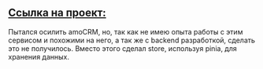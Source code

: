 ## [Ссылка на проект:](https://test-task-topaz-nu.vercel.app/) 
Пытался осилить amoCRM, но, так как не имею опыта работы с этим сервисом и похожими на него, а так же с backend разработкой, сделать это не получилось. Вместо этого сделал store, используя pinia, для хранения данных. 
